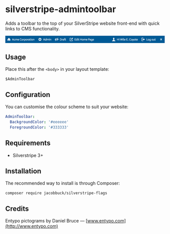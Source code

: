 # silverstripe-admintoolbar

Adds a toolbar to the top of your SilverStripe website front-end with quick links to CMS functionality.

![Screenshot](docs/images/screenshot.png)

## Usage

Place this after the `<body>` in your layout template:

```
$AdminToolbar
```

## Configuration

You can customise the colour scheme to suit your website:

```yaml
AdminToolbar:
  BackgroundColor: '#eeeeee'
  ForegroundColor: '#333333'
```

## Requirements

- Silverstripe 3+

## Installation

The recommended way to install is through Composer:

```
composer require jacobbuck/silverstripe-flags
```

## Credits

Entypo pictograms by Daniel Bruce — [www.entypo.com](http://www.entypo.com)
